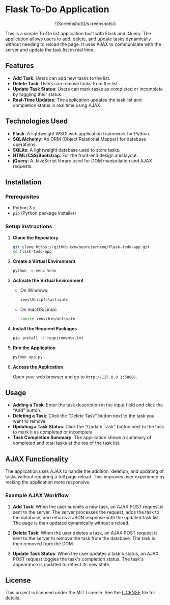 
# Flask To-Do Application

<center>![Screenshot](/screenshots/)
</center>

This is a simple To-Do list application built with Flask and jQuery. The application allows users to add, delete, and update tasks dynamically without needing to reload the page. It uses AJAX to communicate with the server and update the task list in real time.

## Features

- **Add Task**: Users can add new tasks to the list.
- **Delete Task**: Users can remove tasks from the list.
- **Update Task Status**: Users can mark tasks as completed or incomplete by toggling their status.
- **Real-Time Updates**: The application updates the task list and completion status in real time using AJAX.

## Technologies Used

- **Flask**: A lightweight WSGI web application framework for Python.
- **SQLAlchemy**: An ORM (Object Relational Mapper) for database operations.
- **SQLite**: A lightweight database used to store tasks.
- **HTML/CSS/Bootstrap**: For the front-end design and layout.
- **jQuery**: A JavaScript library used for DOM manipulation and AJAX requests.

## Installation

### Prerequisites

- Python 3.x
- `pip` (Python package installer)

### Setup Instructions

1. **Clone the Repository**

   ```bash
   git clone https://github.com/yourusername/flask-todo-app.git
   cd flask-todo-app
   ```

2. **Create a Virtual Environment**

   ```bash
   python -m venv venv
   ```

3. **Activate the Virtual Environment**

   - On Windows:
     ```bash
     venv\Scripts\activate
     ```
   - On macOS/Linux:
     ```bash
     source venv/bin/activate
     ```

4. **Install the Required Packages**

   ```bash
   pip install -r requirements.txt
   ```

5. **Run the Application**

   ```bash
   python app.py
   ```

6. **Access the Application**

   Open your web browser and go to `http://127.0.0.1:5000/`.

## Usage

- **Adding a Task**: Enter the task description in the input field and click the "Add" button.
- **Deleting a Task**: Click the "Delete Task" button next to the task you want to remove.
- **Updating a Task Status**: Click the "Update Task" button next to the task to mark it as completed or incomplete.
- **Task Completion Summary**: The application shows a summary of completed and total tasks at the top of the task list.


## AJAX Functionality

The application uses AJAX to handle the addition, deletion, and updating of tasks without requiring a full page reload. This improves user experience by making the application more responsive.

### Example AJAX Workflow

1. **Add Task**: When the user submits a new task, an AJAX POST request is sent to the server. The server processes the request, adds the task to the database, and returns a JSON response with the updated task list. The page is then updated dynamically without a reload.

2. **Delete Task**: When the user deletes a task, an AJAX POST request is sent to the server to remove the task from the database. The task is then removed from the DOM.

3. **Update Task Status**: When the user updates a task's status, an AJAX POST request toggles the task's completion status. The task's appearance is updated to reflect its new state.

## License

This project is licensed under the MIT License. See the [LICENSE](LICENSE) file for details.
